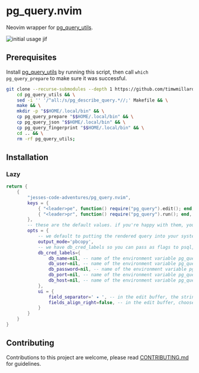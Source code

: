 # pg_query.nvim

Neovim wrapper for [pg_query_utils](https://github.com/timwmillard/pg_query_utils.git).

![initial usage jif](https://github.com/user-attachments/assets/3482472f-909f-44dd-83e0-549ba6496f60)

## Prerequisites

Install [pg_query_utils](https://github.com/timwmillard/pg_query_utils.git) by running this script, then call `which pg_query_prepare` to make sure it was successful.

```bash
git clone --recurse-submodules --depth 1 https://github.com/timwmillard/pg_query_utils.git && \
    cd pg_query_utils && \
    sed -i '' '/^all:/s/pg_describe_query.*//;' Makefile && \
    make && \
    mkdir -p "$$HOME/.local/bin" && \
    cp pg_query_prepare "$$HOME/.local/bin" && \
    cp pg_query_json "$$HOME/.local/bin" && \
    cp pg_query_fingerprint "$$HOME/.local/bin" && \
    cd .. && \
    rm -rf pg_query_utils;
```

## Installation

### Lazy

```lua
return {
    {
        "jesses-code-adventures/pg_query.nvim",
        keys = {
            { "<leader>pe", function() require("pg_query").edit(); end, mode = "n", desc = "Edit default param values for the query under the cursor." },
            { "<leader>pr", function() require("pg_query").run(); end, mode = "n", desc = "Render postgres query with values, and pipe into output_cmd. Opens an edit window if values don't exist." },
        },
        -- these are the default values. if you're happy with them, you can just pass an empty table to opts.
        opts = {
            -- we default to putting the rendered query into your system clipboard. also available is `psql-tmux`, allowing you to run the query in psql, in a new tmux window.
            output_mode='pbcopy',
            -- we have db_cred_labels so you can pass as flags to psql, etc
            db_cred_labels={
                db_name=nil, -- name of the environment variable pg_query should search for to get the `DB_NAME`.
                db_user=nil, -- name of the environment variable pg_query should search for to get the `DB_USER`.
                db_password=nil, -- name of the environment variable pg_query should search for to get the `DB_PASSWORD`.
                db_port=nil, -- name of the environment variable pg_query should search for to get the `DB_PORT`.
                db_host=nil, -- name of the environment variable pg_query should search for to get the `DB_HOST`.
            },
            ui = {
                field_separator=' ✦ ', -- in the edit buffer, the string that separates the field label from the input text.
                fields_align_right=false, -- in the edit buffer, choose to align the field names to the right of the buffer.
            }
        }
    }
}
```

## Contributing

Contributions to this project are welcome, please read [CONTRIBUTING.md](./CONTRIBUTING.md) for guidelines.
